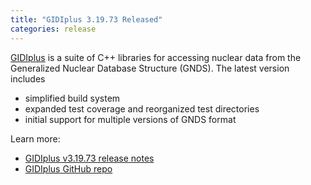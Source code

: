 ```yaml
---
title: "GIDIplus 3.19.73 Released"
categories: release
---
```


[GIDIplus](https://github.com/LLNL/gidiplus) is a suite of C++ libraries for accessing nuclear data from the Generalized Nuclear Database Structure (GNDS). The latest version includes

- simplified build system
- expanded test coverage and reorganized test directories
- initial support for multiple versions of GNDS format

Learn more:

- [GIDIplus v3.19.73 release notes](https://github.com/LLNL/gidiplus/releases/tag/v3.19.73)
- [GIDIplus GitHub repo](https://github.com/LLNL/gidiplus)
